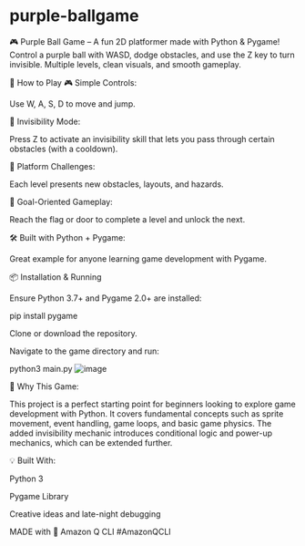 # purple-ballgame
🎮 Purple Ball Game – A fun 2D platformer made with Python &amp; Pygame! Control a purple ball with WASD, dodge obstacles, and use the Z key to turn invisible. Multiple levels, clean visuals, and smooth gameplay.

🚀 How to Play
🎮 Simple Controls:

Use W, A, S, D to move and jump.

🫥 Invisibility Mode:

Press Z to activate an invisibility skill that lets you pass through certain obstacles (with a cooldown).

🧱 Platform Challenges:

Each level presents new obstacles, layouts, and hazards.

🏁 Goal-Oriented Gameplay: 

Reach the flag or door to complete a level and unlock the next.

🛠️ Built with Python + Pygame: 

Great example for anyone learning game development with Pygame.

📦 Installation & Running

Ensure Python 3.7+ and Pygame 2.0+ are installed:

 pip install pygame

Clone or download the repository.

Navigate to the game directory and run:

 python3 main.py
 ![image](https://github.com/user-attachments/assets/e1d36e9e-9972-4efc-88c5-f2a379fdaa9a)
 

 
🧠 Why This Game: 

This project is a perfect starting point for beginners looking to explore game development with Python. It covers fundamental concepts such as sprite movement, event handling, game loops, and basic game physics. The added invisibility mechanic introduces conditional logic and power-up mechanics, which can be extended further.

💡 Built With:

Python 3

Pygame Library

Creative ideas and late-night debugging

MADE with 💜 Amazon Q CLI
#AmazonQCLI
